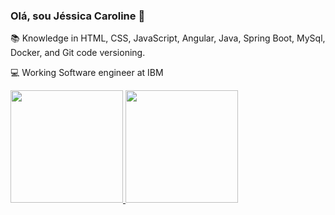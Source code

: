 ### Olá, sou Jéssica Caroline 👋

📚  Knowledge in HTML, CSS, JavaScript, Angular, Java, Spring Boot, MySql, Docker, and Git code versioning.

💻  Working Software engineer at IBM

<div>
  <a href="https://beacons.ai/rafaballerini">
  <img height="180em" src="https://github-readme-stats.vercel.app/api?username=carolineoliveiraa&show_icons=true&theme=dark&include_all_commits=true&count_private=true"/>
  <img height="180em" src="https://github-readme-stats.vercel.app/api/top-langs/?username=carolineoliveiraa&layout=compact&langs_count=16&theme=dark"/>
</div>

